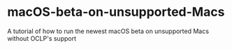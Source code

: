 # macOS-beta-on-unsupported-Macs
A tutorial of how to run the newest macOS beta on unsupported Macs without OCLP's support
